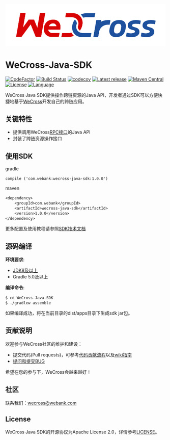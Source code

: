 ![](docs/images/menu_logo_wecross.svg)

# WeCross-Java-SDK

[![CodeFactor](https://www.codefactor.io/repository/github/webankblockchain/wecross-Java-SDK/badge)](https://www.codefactor.io/repository/github/webankblockchain/wecross-Java-SDK) [![Build Status](https://travis-ci.org/WeBankBlockchain/WeCross-Java-SDK.svg?branch=master)](https://travis-ci.org/WeBankBlockchain/WeCross-Java-SDK) [![codecov](https://codecov.io/gh/WeBankBlockchain/WeCross-Java-SDK/branch/dev/graph/badge.svg)](https://codecov.io/gh/WeBankBlockchain/WeCross-Java-SDK) [![Latest release](https://img.shields.io/github/release/WeBankBlockchain/WeCross-Java-SDK.svg)](https://github.com/WeBankFnTech/WeCross-Java-SDK/releases/latest)
[![Maven Central](https://img.shields.io/maven-central/v/com.webank/wecross-java-sdk)](https://search.maven.org/artifact/com.webank/wecross-java-sdk) [![License](https://img.shields.io/github/license/WeBankBlockchain/WeCross-Java-SDK)](https://www.apache.org/licenses/LICENSE-2.0) [![Language](https://img.shields.io/badge/Language-Java-blue.svg)](https://www.java.com)

WeCross Java SDK提供操作跨链资源的Java API，开发者通过SDK可以方便快捷地基于[WeCross](https://github.com/WeBankBlockchain/WeCross)开发自己的跨链应用。

## 关键特性

- 提供调用WeCross[RPC接口](https://wecross.readthedocs.io/zh_CN/latest/docs/manual/api.html)的Java API
- 封装了跨链资源操作接口

## 使用SDK

gradle

```
compile ('com.webank:wecross-java-sdk:1.0.0')
```

maven

```
<dependency>
    <groupId>com.webank</groupId>
    <artifactId>wecross-java-sdk</artifactId>
    <version>1.0.0</version>
</dependency>
```

更多配置及使用教程请参照[SDK技术文档](https://wecross.readthedocs.io/zh_CN/latest/docs/dev/sdk.html)

## 源码编译

**环境要求**:

  - [JDK8及以上](https://www.oracle.com/java/technologies/javase-downloads.html)
  - Gradle 5.0及以上

**编译命令**:

```shell
$ cd WeCross-Java-SDK
$ ./gradlew assemble
```

如果编译成功，将在当前目录的dist/apps目录下生成sdk jar包。

## 贡献说明

欢迎参与WeCross社区的维护和建设：

- 提交代码(Pull requests)，可参考[代码贡献流程](CONTRIBUTING.md)以及[wiki指南](https://github.com/WeBankBlockchain/WeCross/wiki/%E8%B4%A1%E7%8C%AE%E4%BB%A3%E7%A0%81)
- [提问和提交BUG](https://github.com/WeBankBlockchain/WeCross-Java-SDK/issues/new)

希望在您的参与下，WeCross会越来越好！

## 社区
联系我们：wecross@webank.com

## License

WeCross Java SDK的开源协议为Apache License 2.0，详情参考[LICENSE](./LICENSE)。